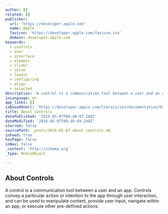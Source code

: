 ```yaml
---
author: []
related: []
publisher:
  url: 'https://developer.apple.com'
  name: Apple
  favicon: 'https://developer.apple.com/favicon.ico'
  domain: developer.apple.com
keywords:
  - controls
  - user
  - interface
  - element
  - slider
  - value
  - layout
  - configuring
  - align
  - selected
description: 'A control is a communication tool between a user and an app. Controls convey a particular action or intention to the app through user interaction, and can be used to manipulate content, provide user input, navigate within an app, or execute other pre-defined actions.'
inLanguage: en
app_links: []
isBasedOnUrl: 'https://developer.apple.com/library/ios/documentation/UserExperience/Conceptual/UIKitUICatalog/UIControl.html#//apple_ref/doc/uid/TP40012857-UIControl-SW1'
title: About Controls
datePublished: '2016-05-07T08:48:07.268Z'
dateModified: '2016-05-07T08:38:49.248Z'
starred: false
sourcePath: _posts/2016-05-07-about-controls.md
inFeed: true
hasPage: false
inNav: false
_context: 'http://schema.org'
_type: MediaObject

---
```

<article style=""><h1>About Controls</h1><p>A control is a communication tool between a user and an app. Controls convey a particular action or intention to the app through user interaction, and can be used to manipulate content, provide user input, navigate within an app, or execute other pre-defined actions.</p></article>